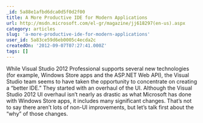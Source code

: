 ```yaml
---
_id: 5a88e1afbd6dca0d5f0d2f00
title: A More Productive IDE for Modern Applications
url: http://msdn.microsoft.com/el-gr/magazine/jj618297(en-us).aspx
category: articles
slug: 'a-more-productive-ide-for-modern-applications'
user_id: 5a83ce59d6eb0005c4ecda2c
createdOn: '2012-09-07T07:27:41.000Z'
tags: []
---
```


While Visual Studio 2012 Professional supports several new technologies (for example, Windows Store apps and the ASP.NET Web API), the Visual Studio team seems to have taken the opportunity to concentrate on creating a “better IDE.” They started with an overhaul of the UI. Although the Visual Studio 2012 UI overhaul isn’t nearly as drastic as what Microsoft has done with Windows Store apps, it includes many significant changes. That’s not to say there aren’t lots of non-UI improvements, but let’s talk first about the “why” of those changes.
